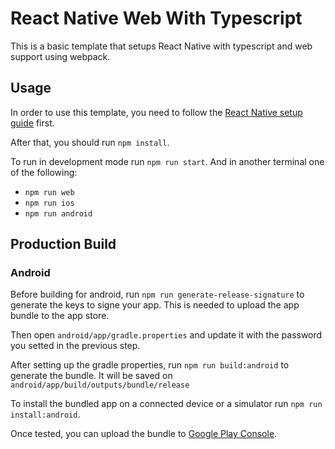 # React Native Web With Typescript
This is a basic template that setups React Native with typescript and web support using webpack.

## Usage
In order to use this template, you need to follow the [React Native setup guide](https://reactnative.dev/docs/environment-setup) first.

After that, you should run `npm install`.

To run in development mode run `npm run start`.
And in another terminal one of the following:

- `npm run web`
- `npm run ios`
- `npm run android`

## Production Build
### Android
Before building for android, run `npm run generate-release-signature` to generate the keys to signe your app. This is needed to upload the app bundle to the app store.

Then open `android/app/gradle.properties` and update it with the password you setted in the previous step.

After setting up the gradle properties, run `npm run build:android` to generate the bundle. It will be saved on `android/app/build/outputs/bundle/release`

To install the bundled app on a connected device or a simulator run `npm run install:android`.

Once tested, you can upload the bundle to [Google Play Console](https://play.google.com/console).
